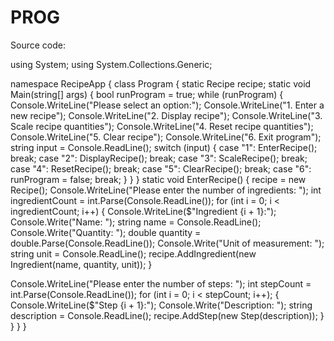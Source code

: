 # PROG
Source code: 

using System;
using System.Collections.Generic;

namespace RecipeApp
{
    class Program
    {
        static Recipe recipe;
      static void Main(string[] args)
        {
            bool runProgram = true;
          while (runProgram)
            {
                Console.WriteLine("Please select an option:");
                Console.WriteLine("1. Enter a new recipe");
                Console.WriteLine("2. Display recipe");
                Console.WriteLine("3. Scale recipe quantities");
                Console.WriteLine("4. Reset recipe quantities");
                Console.WriteLine("5. Clear recipe");
                Console.WriteLine("6. Exit program");
              string input = Console.ReadLine();
                switch (input)
                {
                    case "1":
                        EnterRecipe();
                        break;
                    case "2":
                        DisplayRecipe();
                        break;
                    case "3":
                        ScaleRecipe();
                        break;
                    case "4":
                        ResetRecipe();
                        break;
                    case "5":
                        ClearRecipe();
                        break;
                    case "6":
                        runProgram = false;
                        break;
                }
            }
        }
        static void EnterRecipe()
        {
            recipe = new Recipe();
            Console.WriteLine("Please enter the number of ingredients: ");
            int ingredientCount = int.Parse(Console.ReadLine());
            for (int i = 0; i < ingredientCount; i++)
            {
                Console.WriteLine($"Ingredient {i + 1}:");
                Console.Write("Name: ");
                string name = Console.ReadLine();
                Console.Write("Quantity: ");
                double quantity = double.Parse(Console.ReadLine());
                Console.Write("Unit of measurement: ");
                string unit = Console.ReadLine();
                recipe.AddIngredient(new Ingredient(name, quantity, unit));
            }

   Console.WriteLine("Please enter the number of steps: ");
            int stepCount = int.Parse(Console.ReadLine());
            for (int i = 0; i < stepCount; i++);           {
                Console.WriteLine($"Step {i + 1}:");
                Console.Write("Description: ");
                string description = Console.ReadLine();
                recipe.AddStep(new Step(description));
            }
        }
    }
}
